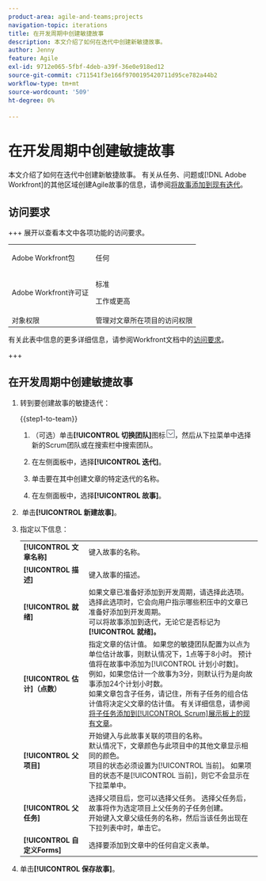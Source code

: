 ```yaml
---
product-area: agile-and-teams;projects
navigation-topic: iterations
title: 在开发周期中创建敏捷故事
description: 本文介绍了如何在迭代中创建新敏捷故事。
author: Jenny
feature: Agile
exl-id: 9712e065-5fbf-4deb-a39f-36e0e918ed12
source-git-commit: c711541f3e166f9700195420711d95ce782a44b2
workflow-type: tm+mt
source-wordcount: '509'
ht-degree: 0%

---
```


# 在开发周期中创建敏捷故事

本文介绍了如何在迭代中创建新敏捷故事。 有关从任务、问题或[!DNL Adobe Workfront]的其他区域创建Agile故事的信息，请参阅[将故事添加到现有迭代](../../../agile/use-scrum-in-an-agile-team/iterations/add-stories-to-existing-iteration.md)。

## 访问要求

+++ 展开以查看本文中各项功能的访问要求。

<table style="table-layout:auto"> 
 <tbody> 
  <tr> 
   <td role="rowheader">Adobe Workfront包</td> 
   <td> <p>任何</p> </td> 
  </tr> 
  <tr> 
   <td role="rowheader">Adobe Workfront许可证</td> 
   <td> <p>标准</p> 
   <p>工作或更高</p> </td> 
  </tr>
   <tr> 
   <td role="rowheader">对象权限</td> 
   <td>管理对文章所在项目的访问权限 </td> 
  </tr>
 </tbody> 
</table>

有关此表中信息的更多详细信息，请参阅Workfront文档中的[访问要求](/help/quicksilver/administration-and-setup/add-users/access-levels-and-object-permissions/access-level-requirements-in-documentation.md)。

+++

## 在开发周期中创建敏捷故事

1. 转到要创建故事的敏捷迭代：

   {{step1-to-team}}

   1. （可选）单击&#x200B;**[!UICONTROL 切换团队]**&#x200B;图标![切换团队图标](assets/switch-team-icon.png)，然后从下拉菜单中选择新的Scrum团队或在搜索栏中搜索团队。

   1. 在左侧面板中，选择&#x200B;**[!UICONTROL 迭代]**。
   1. 单击要在其中创建文章的特定迭代的名称。
   1. 在左侧面板中，选择&#x200B;**[!UICONTROL 故事]**。

1.  单击&#x200B;**[!UICONTROL 新建故事]**。
1. 指定以下信息：

   <table style="table-layout:auto">
    <col>
    <col>
    <tbody>
     <tr>
      <td role="rowheader"><strong>[!UICONTROL 文章名称]</strong></td>
      <td>键入故事的名称。</td>
     </tr>
     <tr>
      <td role="rowheader"><strong>[!UICONTROL 描述]</strong></td>
      <td>键入故事的描述。</td>
     </tr>
     <tr>
      <td role="rowheader"><strong>[!UICONTROL 就绪]</strong></td>
      <td>如果文章已准备好添加到开发周期，请选择此选项。 选择此选项时，它会向用户指示哪些积压中的文章已准备好添加到开发周期。<br>可以将故事添加到迭代，无论它是否标记为<strong>[!UICONTROL 就绪]。</strong></td>
     </tr>
     <tr>
      <td role="rowheader"><strong>[!UICONTROL 估计]（点数）</strong></td>
      <td>指定文章的估计值。 如果您的敏捷团队配置为以点为单位估计故事，则默认情况下，1点等于8小时。 预计值将在故事中添加为[!UICONTROL 计划小时数]。<br>例如，如果您估计一个故事为3分，则默认行为是向故事添加24个计划小时数。<br>如果文章包含子任务，请记住，所有子任务的组合估计值将决定父文章的估计值。 有关详细信息，请参阅<a href="../../../agile/use-scrum-in-an-agile-team/scrum-board/add-a-subtask-to-an-existing-story-scrum.md" class="MCXref xref">将子任务添加到[!UICONTROL Scrum]展示板上的现有文章</a>。</td>
     </tr>
     <tr>
      <td role="rowheader"><strong>[!UICONTROL 父项目]</strong></td>
      <td>开始键入与此故事关联的项目的名称。<br>默认情况下，文章颜色与此项目中的其他文章显示相同的颜色。<br>项目的状态必须设置为[!UICONTROL 当前]。 如果项目的状态不是[!UICONTROL 当前]，则它不会显示在下拉菜单中。</td>
     </tr>
     <tr>
      <td role="rowheader"><strong>[!UICONTROL 父任务]</strong></td>
      <td>选择父项目后，您可以选择父任务。 选择父任务后，故事将作为选定项目上父任务的子任务创建。<br>开始键入文章父级任务的名称，然后当该任务出现在下拉列表中时，单击它。</td>
     </tr>
     <tr>
      <td role="rowheader"><strong>[!UICONTROL 自定义Forms]</strong></td>
      <td>选择要添加到文章中的任何自定义表单。</td>
     </tr>
    </tbody>
   </table>

1. 单击&#x200B;**[!UICONTROL 保存故事]**。
